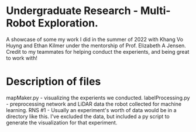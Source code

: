 # Undergraduate Research - Multi-Robot Exploration.
A showcase of some my work I did in the summer of 2022 with Khang Vo Huyng and Ethan Kilmer under the mentorship of Prof. Elizabeth A Jensen. Credit to my teammates for helping conduct the experients, and being great to work with!

# Description of files
mapMaker.py - visualizing the experients we conducted.
labelProcessing.py - preprocessing network and LiDAR data the robot collected for machine learning.
RNS #1 - Usually an experiment's worth of data would be in a directory like this. I've excluded the data, but included a py script to generate the visualization for that experiment. 